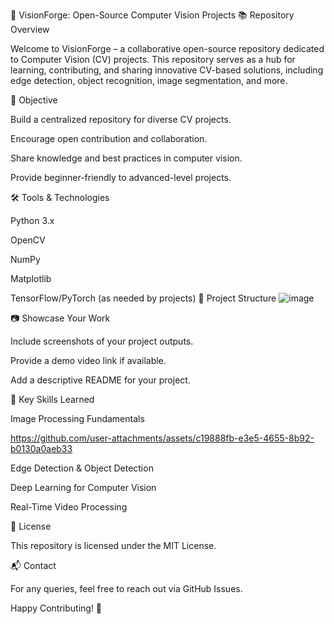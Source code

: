 🚀 VisionForge: Open-Source Computer Vision Projects
📚 Repository Overview

Welcome to VisionForge – a collaborative open-source repository dedicated to Computer Vision (CV) projects. This repository serves as a hub for learning, contributing, and sharing innovative CV-based solutions, including edge detection, object recognition, image segmentation, and more.

🎯 Objective

Build a centralized repository for diverse CV projects.

Encourage open contribution and collaboration.

Share knowledge and best practices in computer vision.

Provide beginner-friendly to advanced-level projects.

🛠️ Tools & Technologies

Python 3.x

OpenCV

NumPy

Matplotlib

TensorFlow/PyTorch (as needed by projects)
📂 Project Structure
![image](https://github.com/user-attachments/assets/c8c148e3-e356-4055-ac65-6e87e59371fc)

📷 Showcase Your Work

Include screenshots of your project outputs.

Provide a demo video link if available.

Add a descriptive README for your project.

🧠 Key Skills Learned

Image Processing Fundamentals

https://github.com/user-attachments/assets/c19888fb-e3e5-4655-8b92-b0130a0aeb33

Edge Detection & Object Detection

Deep Learning for Computer Vision

Real-Time Video Processing

📄 License

This repository is licensed under the MIT License.

📬 Contact

For any queries, feel free to reach out via GitHub Issues.

Happy Contributing! 🚀
